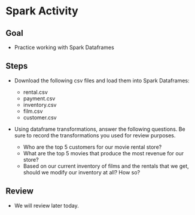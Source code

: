 # Spark Activity

## Goal
- Practice working with Spark Dataframes

## Steps
- Download the following csv files and load them into Spark Dataframes:
    - rental.csv
    - payment.csv
    - inventory.csv
    - film.csv
    - customer.csv

- Using dataframe transformations, answer the following questions. Be sure to record the transformations you used for review purposes.
    - Who are the top 5 customers for our movie rental store?
    - What are the top 5 movies that produce the most revenue for our store?
    - Based on our current inventory of films and the rentals that we get, should we modify our inventory at all? How so?

## Review
- We will review later today.